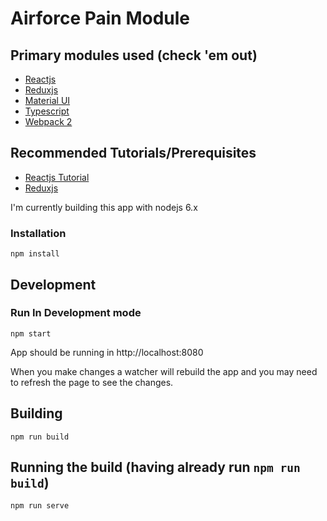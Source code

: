 # Airforce Pain Module

## Primary modules used (check 'em out)
* [Reactjs](https://facebook.github.io/react)
* [Reduxjs](http://redux.js.org/docs/basics/)
* [Material UI](http://www.material-ui.com/)
* [Typescript](https://www.typescriptlang.org/)
* [Webpack 2](https://webpack.js.org/)

## Recommended Tutorials/Prerequisites
* [Reactjs Tutorial](https://facebook.github.io/react/tutorial/tutorial.html)
* [Reduxjs](http://redux.js.org/docs/basics/)

I'm currently building this app with nodejs 6.x

### Installation

```npm install```

## Development
### Run In Development mode

```npm start```

App should be running in http://localhost:8080

When you make changes a watcher will rebuild the app and you may need to refresh the page to see the changes.

## Building

```npm run build```

## Running the build (having already run `npm run build`)

```npm run serve```






